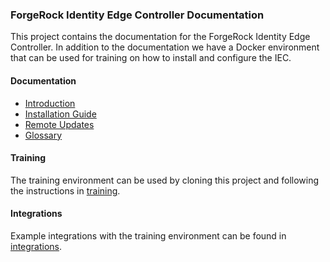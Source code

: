 ### ForgeRock Identity Edge Controller Documentation

This project contains the documentation for the ForgeRock Identity Edge Controller. In addition to the documentation
we have a Docker environment that can be used for training on how to install and configure the IEC.

#### Documentation

* [Introduction](docs/iec-introduction.md)
* [Installation Guide](docs/iec-installation-guide.md)
* [Remote Updates](docs/iec-remote-updates.md)
* [Glossary](docs/iec-glossary.md)

#### Training
The training environment can be used by cloning this project and following the instructions in [training](training/README.md).

#### Integrations
Example integrations with the training environment can be found in [integrations](integrations/).
